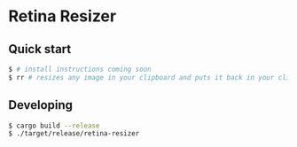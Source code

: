 # Retina Resizer

## Quick start

```bash
$ # install instructions coming soon
$ rr # resizes any image in your clipboard and puts it back in your clipboard
```

## Developing

```bash
$ cargo build --release
$ ./target/release/retina-resizer
```
